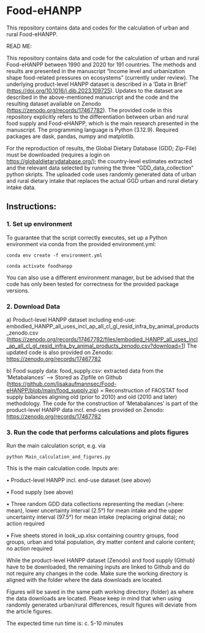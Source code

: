 # Food-eHANPP

This repository contains data and codes for the calculation of urban and rural Food-eHANPP.

READ ME:

This repository contains data and code for the calculation of urban and rural Food-eHANPP between 1990 and 2020 for 191 countries. The methods and results are presented in the manuscript “Income level and urbanization shape food-related pressures on ecosystems” (currently under review). The underlying product-level HANPP dataset is described in a ‘Data in Brief’ (https://doi.org/10.1016/j.dib.2023.109725). Updates to the dataset are described in the above-mentioned manuscript and the code and the resulting dataset available on Zenodo (https://zenodo.org/records/17467782). The provided code in this repository explicitly refers to the differentiation between urban and rural food supply and Food-eHANPP, which is the main research presented in the manuscript. The programming language is Python (3.12.9). Required packages are dask, pandas, numpy and matplotlib.

For the reproduction of results, the Global Dietary Database (GDD; Zip-File) must be downloaded (requires a login on https://globaldietarydatabase.org/); the country-level estimates extracted and the relevant data selected by running the three “GDD_data_collection” python skripts. The uploaded code uses randomly generated data of urban and rural dietary intake that replaces the actual GGD urban and rural dietary intake data.

## Instructions:

### 1. Set up environment

To guarantee that the script correctly executes, set up a Python environment via conda from the provided environment.yml:

    conda env create -f environment.yml

    conda activate foodhanpp

You can also use a different environment manager, but be advised that the code has only been tested for correctness for the provided package versions.

### 2. Download Data

a) Product-level HANPP dataset including end-use: embodied_HANPP_all_uses_incl_ap_all_cl_gl_resid_infra_by_animal_products_zenodo.csv (https://zenodo.org/records/17467782/files/embodied_HANPP_all_uses_incl_ap_all_cl_gl_resid_infra_by_animal_products_zenodo.csv?download=1)
  The updated code is also provided on Zenodo: https://zenodo.org/records/17467782

b) Food supply data: food_supply.csv: extracted data from the ‘Metabalances’ --> Stored as Zipfile on Github (https://github.com/lisakaufmannsec/Food-eHANPP/blob/main/food_supply.zip)
= Reconstruction of FAOSTAT food supply balances aligning old (prior to 2010) and old (2010 and later) methodology. The code for the construction of ‘Metabalances’ is part of the product-level HANPP data incl. end-uses provided on Zenodo: https://zenodo.org/records/17467782

### 3. Run the code that performs calculations and plots figures

Run the main calculation script, e.g. via

    python Main_calculation_and_figures.py

This is the main calculation code. Inputs are:

•	Product-level HANPP incl. end-use dataset (see above)

•	Food supply (see above)

•	Three random GDD data collections representing the median (=here: mean), lower uncertainty interval (2.5°) for mean intake and the upper uncertainty interval (97.5°) for mean intake (replacing original data); no action required

•	Five sheets stored in look_up.xlsx containing country groups, food groups, urban and total population, dry matter content and calorie content; no action required

While the product-level HANPP dataset (Zenodo) and food supply (Github) have to be downloaded, the remaining inputs are linked to Github and do not require any changes in the code. Make sure the working directory is aligned with the folder where the data downloads are located.

Figures will be saved in the same path working directory (folder) as where the data downloads are located. Please keep in mind that when using randomly generated urban/rural differences, result figures will deviate from the article figures.

The expected time run time is: c. 5-10 minutes
